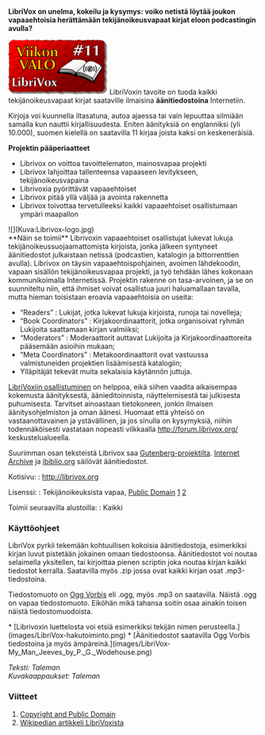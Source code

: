 <!--
Title: Librivox
Week: 1x11
Number: 11
Date: 2011/03/13
Pageimage: valo11-Librivox.png
Tags: Kaikki alustat,Aineisto,Kirjat,Äänikirjat
-->

**LibriVox on unelma, kokeilu ja kysymys: voiko netistä löytää joukon
vapaaehtoisia herättämään tekijänoikeusvapaat kirjat eloon podcastingin
avulla?**

![](images/valo11-Librivox.png "fig:valo11-Librivox.png") LibriVoxin tavoite on
tuoda kaikki tekijänoikeusvapaat kirjat saataville ilmaisina
**äänitiedostoina** Internetiin.

Kirjoja voi kuunnella iltasatuna, autoa ajaessa tai vain lepuuttaa
silmiään samalla kun nauttii kirjallisuudesta. Eniten äänityksiä on
englanniksi (yli 10.000), suomen kielellä on saatavilla 11 kirjaa joista
kaksi on keskeneräisiä.

**Projektin pääperiaatteet**

-   Librivox on voittoa tavoittelematon, mainosvapaa projekti
-   Librivox lahjoittaa tallenteensa vapaaseen levitykseen,
    tekijänoikeusvapaina
-   Librivoxia pyörittävät vapaaehtoiset
-   Librivox pitää yllä väljää ja avointa rakennetta
-   Librivox toivottaa tervetulleeksi kaikki vapaaehtoiset osallistumaan
    ympäri maapallon

<div class="rightimage">
![](Kuva:Librivox-logo.jpg)
</div>
**Näin se toimii** Librivoxin vapaaehtoiset osallistujat lukevat lukuja
tekijänoikeussuojaamattomista kirjoista, jonka jälkeen syntyneet
äänitiedostot julkaistaan netissä (podcastien, katalogin ja
bittorrenttien avulla). Librivox on täysin vapaaehtoispohjainen, avoimen
lähdekoodin, vapaan sisällön tekijänoikeusvapaa projekti, ja työ tehdään
lähes kokonaan kommunikoimalla Internetissä. Projektin rakenne on
tasa-arvoinen, ja se on suunniteltu niin, että ihmiset voivat osallistua
juuri haluamallaan tavalla, mutta hieman toisistaan eroavia
vapaaehtoisia on useita:

-   “Readers” : Lukijat, jotka lukevat lukuja kirjoista, runoja tai
    novelleja;
-   “Book Coordinators” : Kirjakoordinaattorit, jotka organisoivat
    ryhmän Lukijoita saattamaan kirjan valmiiksi;
-   “Moderators” : Moderaattorit auttavat Lukijoita ja
    Kirjakoordinaattoreita pääsemään asioihin mukaan;
-   “Meta Coordinators” : Metakoordinaattorit ovat vastuussa
    valmistuneiden projektien lisäämisestä katalogiin;
-   Ylläpitäjät tekevät muita sekalaisia käytännön juttuja.

[LibriVoxiin
osallistuminen](http://librivox.org/volunteer-for-librivox/) on helppoa,
eikä siihen vaadita aikaisempaa kokemusta äänityksestä,
äänieditoinnista, näyttelemisestä tai julkisesta puhumisesta. Tarvitset
ainoastaan tietokoneen, jonkin ilmaisen äänitysohjelmiston ja oman
äänesi. Huomaat että yhteisö on vastaanottavainen ja ystävällinen, ja
jos sinulla on kysymyksiä, niihin todennäköisesti vastataan nopeasti
vilkkaalla <http://forum.librivox.org/> keskustelualueella.

Suurimman osan teksteistä Librivox saa
[Gutenberg-projektilta](http://viikonvalo.fi/Project_Gutenberg).
[Internet Archive](http://archive.org) ja
[ibiblio.org](http://www.ibiblio.org/) säilövät äänitiedostot.

Kotisivu:
:    <http://librivox.org>

Lisenssi:
:    Tekijänoikeuksista vapaa, [Public Domain](http://fi.wikipedia.org/wiki/Public_domain) [1][1] [2][2]

Toimii seuraavilla alustoilla:
:    Kaikki

### Käyttöohjeet

LibriVox pyrkii tekemään kohtuullisen kokoisia äänitiedostoja,
esimerkiksi kirjan luvut pistetään jokainen omaan tiedostoonsa.
Äänitiedostot voi noutaa selaimella yksitellen, tai kirjoittaa pienen
scriptin joka noutaa kirjan kaikki tiedostot kerralla. Saatavilla myös
.zip jossa ovat kaikki kirjan osat .mp3-tiedostoina.

Tiedostomuoto on [Ogg Vorbis](http://www.vorbis.com/) eli .ogg, myös
.mp3 on saatavilla. Näistä .ogg on vapaa tiedostomuoto. Eiköhän mikä
tahansa soitin osaa ainakin toisen näistä tiedostomuodoista.

<div class="psgallery" markdown="1">
* [Librivoxin luettelosta voi etsiä esimerkiksi tekijän nimen perusteella.](images/LibriVox-hakutoiminto.png)
* [Äänitiedostot saatavilla Ogg Vorbis tiedostoina ja myös ämpäreinä.](images/LibriVox-My_Man_Jeeves_by_P._G._Wodehouse.png)
</div>

*Teksti: Taleman* <br />
*Kuvakaappaukset: Taleman*

### Viitteet

1. [Copyright and Public Domain][1]
2. [Wikipedian artikkeli LibriVoxista][2]

[1]: http://forum.librivox.org/viewtopic.php?f=18&t=881&sid=8ef67ca97b0514b11b82a138cc0c24a6
[2]: http://fi.wikipedia.org/wiki/LibriVox
